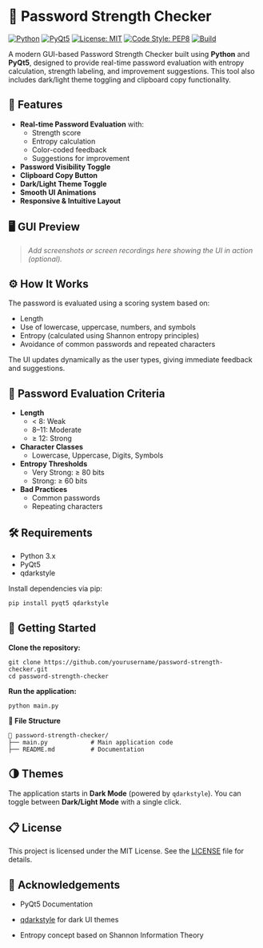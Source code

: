 
# 🔐 Password Strength Checker

[![Python](https://img.shields.io/badge/Python-3.8%2B-blue.svg)](https://www.python.org/)
[![PyQt5](https://img.shields.io/badge/Framework-PyQt5-green.svg)](https://pypi.org/project/PyQt5/)
[![License: MIT](https://img.shields.io/badge/License-MIT-yellow.svg)](https://opensource.org/licenses/MIT)
[![Code Style: PEP8](https://img.shields.io/badge/code%20style-PEP8-blue)](https://www.python.org/dev/peps/pep-0008/)
[![Build](https://github.com/MuzakirLone/password-strength-checker/actions/workflows/python-app.yml/badge.svg)](https://github.com/MuzakirLone/password-strength-checker/actions)



A modern GUI-based Password Strength Checker built using **Python** and **PyQt5**, designed to provide real-time password evaluation with entropy calculation, strength labeling, and improvement suggestions. This tool also includes dark/light theme toggling and clipboard copy functionality.

## 📌 Features

- **Real-time Password Evaluation** with:
  - Strength score
  - Entropy calculation
  - Color-coded feedback
  - Suggestions for improvement
- **Password Visibility Toggle**
- **Clipboard Copy Button**
- **Dark/Light Theme Toggle**
- **Smooth UI Animations**
- **Responsive & Intuitive Layout**

## 🖥️ GUI Preview

> _Add screenshots or screen recordings here showing the UI in action (optional)._

## ⚙️ How It Works

The password is evaluated using a scoring system based on:
- Length
- Use of lowercase, uppercase, numbers, and symbols
- Entropy (calculated using Shannon entropy principles)
- Avoidance of common passwords and repeated characters

The UI updates dynamically as the user types, giving immediate feedback and suggestions.

## 🧮 Password Evaluation Criteria

- **Length**
  - < 8: Weak
  - 8–11: Moderate
  - ≥ 12: Strong
- **Character Classes**
  - Lowercase, Uppercase, Digits, Symbols
- **Entropy Thresholds**
  - Very Strong: ≥ 80 bits
  - Strong: ≥ 60 bits
- **Bad Practices**
  - Common passwords
  - Repeating characters

## 🛠️ Requirements

- Python 3.x 
- PyQt5
- qdarkstyle

Install dependencies via pip:

```bash
pip install pyqt5 qdarkstyle
```

## 🚀 Getting Started

**Clone the repository:**
```
git clone https://github.com/yourusername/password-strength-checker.git
cd password-strength-checker
```

**Run the application:**
```
python main.py
```

**🧩 File Structure**
```
📁 password-strength-checker/
├── main.py            # Main application code
├── README.md          # Documentation
```
## 🌗 Themes

The application starts in **Dark Mode** (powered by `qdarkstyle`). You can toggle between **Dark/Light Mode** with a single click.

## 📋 License

This project is licensed under the MIT License. See the [LICENSE](https://github.com/MuzakirLone/Brainwave_Matrix_Intern/blob/main/Password%20Strength%20Checkerr/LICENSE) file for details.

## 🙌 Acknowledgements

-   PyQt5 Documentation
    
-   [qdarkstyle](https://github.com/ColinDuquesnoy/QDarkStyleSheet) for dark UI themes
    
-   Entropy concept based on Shannon Information Theory
